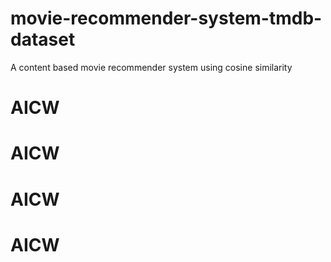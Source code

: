 # movie-recommender-system-tmdb-dataset
A content based movie recommender system using cosine similarity
# AICW
# AICW
# AICW
# AICW
